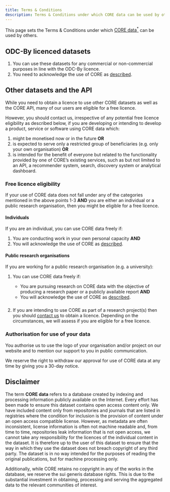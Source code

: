 ```yaml
---
title: Terms & Conditions
description: Terms & Conditions under which CORE data can be used by others.
---
```

<style>
  ol p + ol, ol p + ul, ul p + ol, ul p + ul {
    margin-bottom: 1.5rem;
  }

  .content h2 {
    margin-top: 3rem;
  }
</style>

This page sets the Terms & Conditions under which
[CORE data<sup>*</sup>](#disclaimer "Read more about data") can
be used by others.

## ODC-By licenced datasets

1. You can use these datasets for any commercial or non-commercial
   purposes in line with the&nbsp;ODC-By licence.
2. You need to acknowledge the use of CORE as [described](/acknowledge).

## Other datasets and the API

While you need to obtain a licence to use other CORE datasets as well as the CORE API, many of our users are eligible for a free licence.

However, you should contact us, irrespective of any potential free licence
eligibility as described below, if you are developing or intending to develop
a product, service or software using CORE data which:

1. might be monetised now or in the future <b>OR</b>
2. is expected to serve only a restricted group of
   beneficiaries&nbsp;(e.g.&nbsp;only your own organisation) <b>OR</b>
3. is intended for the benefit of everyone but related to the functionality
   provided by one of CORE’s existing services, such as but not limited to
   an API, a recommender system, search, discovery system
   or analytical dashboard.

### Free licence eligibility

If your use of CORE data does not fall under any of the categories mentioned
in the above points&nbsp;1-3&nbsp;<b>AND</b> you are either an individual
or a public research organisation, then you might be eligible for
a free licence.

#### Individuals

If you are an individual, you can use CORE data freely if:

1. You are conducting work in your own personal
       capacity <b>AND</b>
2. You will acknowledge the use of CORE as [described](/acknowledge).

#### Public research organisations

If you are working for a public research
organisation&nbsp;(e.g.&nbsp;a&nbsp;university):

1. You can use CORE data freely if:

   * You are pursuing research on CORE data with
       the objective of producing a research paper or
       a publicly available report <b>AND</b>
   * You will acknowledge the use of CORE as [described](/acknowledge).
2. If you are intending to use CORE as part of
   a research project(s) then you should 
   [contact us](mailto:th%65%74eam%40c%6fr%65%2eac%2eu%6b)
   to obtain a licence. Depending on the circumstances, we will assess
   if you are eligible for a free licence. 

### Authorisation for use of your data 

You authorise us to use the logo of your organisation and/or project on our
website and to mention our support to you in public communication. 

We reserve the right to withdraw our approval for use of CORE data at any time
by giving you a 30-day notice.

<section id="disclaimer">

## Disclaimer

The term **CORE data** refers to a database created by indexing and
processing information publicly available on the Internet. Every effort has
been made to ensure this dataset contains open access content only. We have
included content only from repositories and journals that are listed in
registries where the condition for inclusion is the provision of content
under an open access compatible license. However, as metadata are often
inconsistent, license information is often not machine readable and, from
time to time, repositories leak information that is not open access, we
cannot take any responsibility for the licences of the individual content in
the dataset. It is therefore up to the user of this dataset to ensure that
the way in which they use the dataset does not breach copyright of any third
party. The dataset is in no way intended for the purposes of reading the
original publications, but for machine processing only.

Additionally, while CORE retains no copyright in any of the works in the
database, we reserve the sui generis database rights. This is due to the
substantial investment in obtaining, processing and serving the aggregated
data to the relevant communities of interest.

</section>
